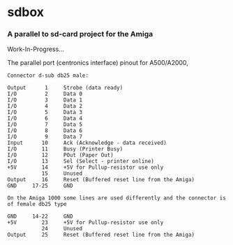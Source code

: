 # sdbox
### A parallel to sd-card project for the Amiga

Work-In-Progress...

The parallel port (centronics interface) pinout for A500/A2000, 

    Connector d-sub db25 male:

    Output      1     Strobe (data ready)
    I/O         2     Data 0
    I/O         3     Data 1
    I/O         4     Data 2
    I/O         5     Data 3
    I/O         6     Data 4
    I/O         7     Data 5
    I/O         8     Data 6
    I/O         9     Data 7
    Input      10     Ack (Acknowledge - data received)
    I/O        11     Busy (Printer Busy)
    I/O        12     POut (Paper Out)
    I/O        13     Sel (Select - printer online)
    +5V        14     +5V for Pullup-resistor use only
               15     Unused
    Output     16     Reset (Buffered reset line from the Amiga)
    GND     17-25     GND
    
    On the Amiga 1000 some lines are used differently and the connector is of female db25 type
    
    GND     14-22     GND
    +5V        23     +5V for Pullup-resistor use only
               24     Unused
    Output     25     Reset (Buffered reset line from the Amiga)
    
    
